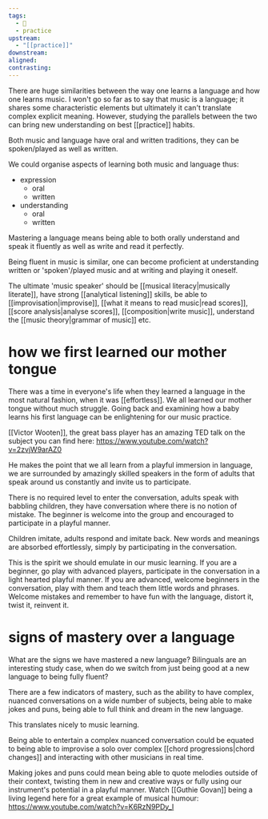 ```yaml
---
tags:
  - 🌱
  - practice
upstream:
  - "[[practice]]"
downstream: 
aligned: 
contrasting:
---
```

There are huge similarities between the way one learns a language and how one learns music. I won't go so far as to say that music is a language; it shares some characteristic elements but ultimately it can't translate complex explicit meaning. 
However, studying the parallels between the two can bring new understanding on best [[practice]] habits.

Both music and language have oral and written traditions, they can be spoken/played as well as written. 

We could organise aspects of learning both music and language thus:
- expression
	- oral
	- written
- understanding
	- oral 
	- written

Mastering a language means being able to both orally understand and speak it fluently as well as write and read it perfectly.

Being fluent in music is similar, one can become proficient at understanding written or 'spoken'/played music and at writing and playing it oneself. 

The ultimate 'music speaker' should be [[musical literacy|musically literate]], have strong [[analytical listening]] skills, be able to [[improvisation|improvise]], [[what it means to read music|read scores]], [[score analysis|analyse scores]], [[composition|write music]], understand the [[music theory|grammar of music]] etc.
# how we first learned our mother tongue
There was a time in everyone's life when they learned a language in the most natural fashion, when it was [[effortless]]. We all learned our mother tongue without much struggle. Going back and examining how a baby learns his first language can be enlightening for our music practice. 

[[Victor Wooten]], the great bass player has an amazing TED talk on the subject you can find here: https://www.youtube.com/watch?v=2zvjW9arAZ0

He makes the point that we all learn from a playful immersion in language, we are surrounded by amazingly skilled speakers in the form of adults that speak around us constantly and invite us to participate. 

There is no required level to enter the conversation, adults speak with babbling children, they have conversation where there is no notion of mistake. The beginner is welcome into the group and encouraged to participate in a playful manner. 

Children imitate, adults respond and imitate back. New words and meanings are absorbed effortlessly, simply by participating in the conversation. 

This is the spirit we should emulate in our music learning. If you are a beginner, go play with advanced players, participate in the conversation in a light hearted playful manner. If you are advanced, welcome beginners in the conversation, play with them and teach them little words and phrases. Welcome mistakes and remember to have fun with the language, distort it, twist it, reinvent it.

# signs of mastery over a language
What are the signs we have mastered a new language? Bilinguals are an interesting study case, when do we switch from just being good at a new language to being fully fluent?

There are a few indicators of mastery, such as the ability to have complex, nuanced conversations on a wide number of subjects, being able to make jokes and puns, being able to full think and dream in the new language. 

This translates nicely to music learning.

Being able to entertain a complex nuanced conversation could be equated to being able to improvise a solo over complex [[chord progressions|chord changes]] and interacting with other musicians in real time. 

Making jokes and puns could mean being able to quote melodies outside of their context, twisting them in new and creative ways or fully using our instrument's potential in a playful manner. Watch [[Guthie Govan]] being a living legend here for a great example of musical humour: https://www.youtube.com/watch?v=K6RzN9PDy_I

